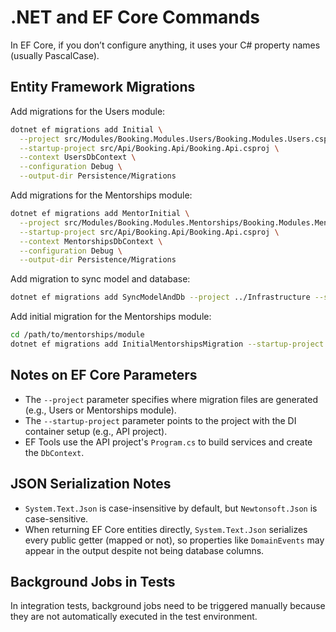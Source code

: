 # .NET and EF Core Commands

In EF Core, if you don’t configure anything, it uses your C# property names (usually PascalCase).

## Entity Framework Migrations

Add migrations for the Users module:

```bash
dotnet ef migrations add Initial \
  --project src/Modules/Booking.Modules.Users/Booking.Modules.Users.csproj \
  --startup-project src/Api/Booking.Api/Booking.Api.csproj \
  --context UsersDbContext \
  --configuration Debug \
  --output-dir Persistence/Migrations
```

Add migrations for the Mentorships module:

```bash
dotnet ef migrations add MentorInitial \
  --project src/Modules/Booking.Modules.Mentorships/Booking.Modules.Mentorships.csproj \
  --startup-project src/Api/Booking.Api/Booking.Api.csproj \
  --context MentorshipsDbContext \
  --configuration Debug \
  --output-dir Persistence/Migrations
```

Add migration to sync model and database:

```bash
dotnet ef migrations add SyncModelAndDb --project ../Infrastructure --startup-project .
```

Add initial migration for the Mentorships module:

```bash
cd /path/to/mentorships/module
dotnet ef migrations add InitialMentorshipsMigration --startup-project ../Api/Booking.Api
```

## Notes on EF Core Parameters

- The `--project` parameter specifies where migration files are generated (e.g., Users or Mentorships module).
- The `--startup-project` parameter points to the project with the DI container setup (e.g., API project).
- EF Tools use the API project's `Program.cs` to build services and create the `DbContext`.

## JSON Serialization Notes

- `System.Text.Json` is case-insensitive by default, but `Newtonsoft.Json` is case-sensitive.
- When returning EF Core entities directly, `System.Text.Json` serializes every public getter (mapped or not), so properties like `DomainEvents` may appear in the output despite not being database columns.

## Background Jobs in Tests

In integration tests, background jobs need to be triggered manually because they are not automatically executed in the test environment.